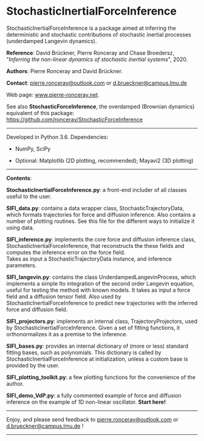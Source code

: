 # StochasticInertialForceInference	


StochasticInertialForceInference is a package aimed at inferring the 
deterministic and stochastic contributions of stochastic inertial processes (underdamped Langevin dynamics). 

**Reference**: 
    David Brückner, Pierre Ronceray and Chase Broedersz, 
    "*Inferring the non-linear dynamics of stochastic inertial systems*", 2020.

**Authors**: Pierre Ronceray and David Brückner. 

**Contact**: pierre.ronceray@outlook.com or d.brueckner@campus.lmu.de

Web page: www.pierre-ronceray.net.

See also **StochasticForceInference**, the overdamped (Brownian dynamics) equivalent of this package: https://github.com/ronceray/StochasticForceInference

-----------------------------------------------------------------------

Developed in Python 3.6. Dependencies:

- NumPy, SciPy

- Optional: Matplotlib (2D plotting, recommended); Mayavi2 (3D
  plotting)

-----------------------------------------------------------------------

**Contents**:

**StochasticInertialForceInference.py**: a front-end includer of all classes
   useful to the user.

**SIFI_data.py**: contains a data wrapper class, StochasticTrajectoryData,
   which formats trajectories for force and diffusion inference. Also
   contains a number of plotting routines. See this file for the different ways to
   initialize it using data.

**SIFI_inference.py**: implements the core force and diffusion
   inference class, StochasticInertialForceInference, that reconstructs the
   these fields and computes the inference error on the force field.  
   Takes as input a StochasticTrajectoryData instance, and inference parameters.

**SIFI_langevin.py**: contains the class UnderdampedLangevinProcess, which
   implements a simple Ito integration of the second order Langevin equation, useful
   for testing the method with known models. It takes as input a force
   field and a diffusion tensor field. Also used by
   StochasticInertialForceInference to predict new trajectories with the
   inferred force and diffusion field.

**SIFI_projectors.py**: implements an internal class, TrajectoryProjectors,
   used by StochasticInertialForceInference. Given a
   set of fitting functions, it orthonormalizes it as a premise to the
   inference.

**SIFI_bases.py**: provides an internal dictionary of (more or less)
   standard fitting bases, such as polynomials. This dictionary is
   called by StochasticInertialForceInference at
   initialization, unless a custom base is provided by the user.

**SIFI_plotting_toolkit.py**: a few plotting functions for the convenience
   of the author.

**SIFI_demo_VdP.py**: a fully commented example of force and diffusion
   inference on the example of 1D non-linear oscillator. **Start here!**	       
   
-----------------------------------------------------------------------


Enjoy, and please send feedback to pierre.ronceray@outlook.com or d.brueckner@campus.lmu.de !

       	   	       				    
						
-----------------------------------------------------------------------
